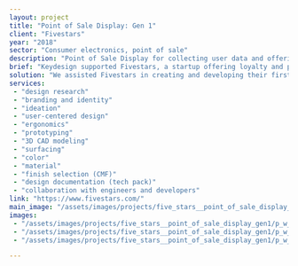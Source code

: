 ```yaml
---
layout: project
title: "Point of Sale Display: Gen 1"
client: "Fivestars"
year: "2018"
sector: "Consumer electronics, point of sale"
description: "Point of Sale Display for collecting user data and offering repeat-visit loyalty rewards."
brief: "Keydesign supported Fivestars, a startup offering loyalty and payment services to small businesses, by designing three generations of POS products as their user base increased, ultimately leading to their acquisition by SumUp. For this first product, they asked for a simple and low cost solution to trial the market."
solution: "We assisted Fivestars in creating and developing their first ever hardware product: a tablet enclosure that allowed easier customer input at point-of-sale, with a distinct Fiverstars visual identity. Our top priority was ensuring the intuitiveness and ergonomic design of the product, as it is frequently used by many people, often for the first time, emphasizing a seamless and user-friendly experience. The success of this first-generation product relied heavily on its serviceability and affordability. The product's maintenance-friendly design consists of just two easily disassembled parts."
services:
 - "design research"
 - "branding and identity"
 - "ideation"
 - "user-centered design"
 - "ergonomics"
 - "prototyping"
 - "3D CAD modeling"
 - "surfacing"
 - "color"
 - "material"
 - "finish selection (CMF)"
 - "design documentation (tech pack)"
 - "collaboration with engineers and developers"
link: "https://www.fivestars.com/"
main_image: "/assets/images/projects/five_stars__point_of_sale_display_gen1/h_w_Point of Sale Display gen1 .jpg"
images:
 - "/assets/images/projects/five_stars__point_of_sale_display_gen1/p_w_Point of Sale Display gen1_01.jpg"
 - "/assets/images/projects/five_stars__point_of_sale_display_gen1/p_w_Point of Sale Display gen1_02 .jpg"
 - "/assets/images/projects/five_stars__point_of_sale_display_gen1/p_w_Point of Sale Display gen1_03 .jpg"

---
```

